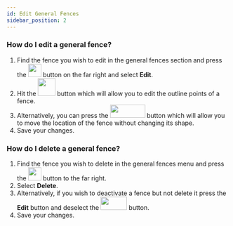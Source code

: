 ```yaml
---
id: Edit General Fences
sidebar_position: 2
---
```


### How do I edit a general fence?

1. Find the fence you wish to edit in the general fences section and press the <img src='/img/edit-btn.png' height='30px' width='30px'/> button on the far right and select **Edit**.
2. Hit the <img src='/img/edit-layer.png' height='40px' width='40px'/> button which will allow you to edit the outline points of a fence.
3. Alternatively, you can press the <img src='/img/finish-btn.png' height='30px' width='80px'/> button which will allow you to move the location of the fence without changing its shape.
4. Save your changes.

### How do I delete a general fence?

1. Find the fence you wish to delete in the general fences menu and press the <img src='/img/edit-btn.png' height='30px' width='30px'/> button to the far right.
2. Select **Delete**.
3. Alternatively, if you wish to deactivate a fence but not delete it press the **Edit** button and deselect the <img src='/img/toggle-btn.png' height='30px' width='60px'/> button.
4. Save your changes.
